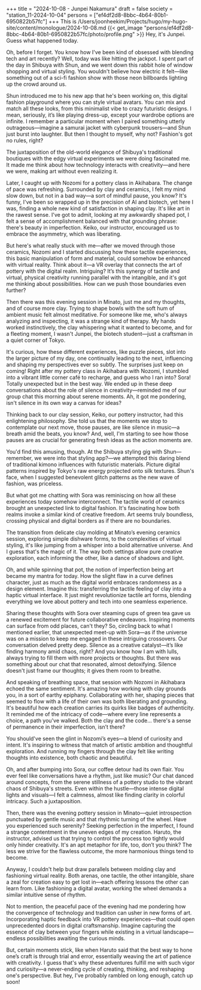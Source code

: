 +++
title = "2024-10-08 - Junpei Nakamura"
draft = false
society = "station_11-2024-10-04"
persons = ["ef4df2d8-8bbc-4b64-80b1-6950822b57fc"]
+++
This is /Users/joonheekim/Projects/hugo/my-hugo-site/content/monologue/2024-10-08.md
{{< get_image "persons/ef4df2d8-8bbc-4b64-80b1-6950822b57fc/photo/profile.png" >}}
Hey, it's Junpei. Guess what happened today.
  
Oh, before I forget. You know how I've been kind of obsessed with blending tech and art recently? Well, today was like hitting the jackpot. I spent part of the day in Shibuya with Shun, and we went down this rabbit hole of window shopping and virtual styling. You wouldn't believe how electric it felt—like something out of a sci-fi fashion show with those neon billboards lighting up the crowd around us.

Shun introduced me to his new app that he's been working on, this digital fashion playground where you can style virtual avatars. You can mix and match all these looks, from this minimalist vibe to crazy futuristic designs. I mean, seriously, it’s like playing dress-up, except your wardrobe options are infinite. I remember a particular moment when I paired something utterly outrageous—imagine a samurai jacket with cyberpunk trousers—and Shun just burst into laughter. But then I thought to myself, why not? Fashion's got no rules, right?

The juxtaposition of the old-world elegance of Shibuya's traditional boutiques with the edgy virtual experiments we were doing fascinated me. It made me think about how technology interacts with creativity—and here we were, making art without even realizing it.

Later, I caught up with Nozomi for a pottery class in Akihabara. The change of pace was refreshing. Surrounded by clay and ceramics, I felt my mind slow down, but not in a bad way—a sort of mindful pause, you know? It's funny, I've been so wrapped up in the precision of AI and biotech, yet here I was, finding a whole new kind of satisfaction in shaping clay. It's like art in the rawest sense. I've got to admit, looking at my awkwardly shaped pot, I felt a sense of accomplishment balanced with that grounding phrase: there's beauty in imperfection. Keiko, our instructor, encouraged us to embrace the asymmetry, which was liberating.

But here's what really stuck with me—after we moved through those ceramics, Nozomi and I started discussing how these tactile experiences, this basic manipulation of form and material, could somehow be enhanced with virtual reality. Think about it—a VR overlay that connects the art of pottery with the digital realm. Intriguing? It’s this synergy of tactile and virtual, physical creativity running parallel with the intangible, and it's got me thinking about possibilities. How can we push those boundaries even further?

Then there was this evening session in Minato, just me and my thoughts, and of course more clay. Trying to shape bowls with the soft hum of ambient music felt almost meditative. For someone like me, who's always analyzing and inspecting, it was a strange kind of therapy. My hands worked instinctively, the clay whispering what it wanted to become, and for a fleeting moment, I wasn't Junpei, the biotech student—just a craftsman in a quiet corner of Tokyo.

It's curious, how these different experiences, like puzzle pieces, slot into the larger picture of my day, one continually leading to the next, influencing and shaping my perspectives ever so subtly.
 The surprises just keep on coming! Right after my pottery class in Akihabara with Nozomi, I stumbled into a vibrant little corner café to recharge, and guess who I ran into? Sora! Totally unexpected but in the best way. We ended up in these deep conversations about the role of silence in creativity—reminded me of our group chat this morning about serene moments. Ah, it got me pondering, isn't silence in its own way a canvas for ideas?

Thinking back to our clay session, Keiko, our pottery instructor, had this enlightening philosophy. She told us that the moments we stop to contemplate our next move, those pauses, are like silence in music—a breath amid the beats, you know? And, well, I'm starting to see how those pauses are as crucial for generating fresh ideas as the action moments are.

You'd find this amusing, though. At the Shibuya styling gig with Shun—remember, we were into that styling app?—we attempted this daring blend of traditional kimono influences with futuristic materials. Picture digital patterns inspired by Tokyo's raw energy projected onto silk textures. Shun's face, when I suggested benevolent glitch patterns as the new wave of fashion, was priceless. 

But what got me chatting with Sora was reminiscing on how all these experiences today somehow interconnect. The tactile world of ceramics brought an unexpected link to digital fashion. It's fascinating how both realms invoke a similar kind of creative freedom. Art seems truly boundless, crossing physical and digital borders as if there are no boundaries.

The transition from delicate clay molding at Minato’s evening ceramics session, exploring simple dishware forms, to the complexities of virtual styling, it's like jumping from a whisper into a bold alternative universe. And I guess that's the magic of it. The way both settings allow pure creative exploration, each informing the other, like a dance of shadows and light.

Oh, and while spinning that pot, the notion of imperfection being art became my mantra for today. How the slight flaw in a curve defines character, just as much as the digital world embraces randomness as a design element. Imagine this: transferring the tactile feeling of clay into a haptic virtual interface. It just might revolutionize tactile art forms, blending everything we love about pottery and tech into one seamless experience. 

Sharing these thoughts with Sora over steaming cups of green tea gave us a renewed excitement for future collaborative endeavors. Inspiring moments can surface from odd places, can't they?
So, circling back to what I mentioned earlier, that unexpected meet-up with Sora—as if the universe was on a mission to keep me engaged in these intriguing crossovers. Our conversation delved pretty deep. Silence as a creative catalyst—it’s like finding harmony amid chaos, right? And you know how I am with lulls, always trying to fill them with more projects or thoughts. But there was something about our chat that resonated, almost detoxifying. Silence doesn't just frame our thoughts; it gives them room to breathe.

And speaking of breathing space, that session with Nozomi in Akihabara echoed the same sentiment. It's amazing how working with clay grounds you, in a sort of earthy epiphany. Collaborating with her, shaping pieces that seemed to flow with a life of their own was both liberating and grounding. It's beautiful how each creation carries its quirks like badges of authenticity. It reminded me of the intricacy of code—where every line represents a choice, a path you've walked. Both the clay and the code... there's a sense of permanence in their imperfection, isn’t there?

You should've seen the glint in Nozomi’s eyes—a blend of curiosity and intent. It's inspiring to witness that match of artistic ambition and thoughtful exploration. And running my fingers through the clay felt like writing thoughts into existence, both chaotic and beautiful.

Oh, and after bumping into Sora, our coffee detour had its own flair. You ever feel like conversations have a rhythm, just like music? Our chat danced around concepts, from the serene stillness of a pottery studio to the vibrant chaos of Shibuya's streets. Even within the hustle—those intense digital lights and visuals—I felt a calmness, almost like finding clarity in colorful intricacy. Such a juxtaposition.

Then, there was the evening pottery session in Minato—quiet introspection punctuated by gentle music and that rhythmic turning of the wheel. Have you experienced such serenity? Seeking perfection in the imperfect, I found a strange contentment in the uneven edges of my creation. Haruto, the instructor, advised us that trying to control the process too tightly would only hinder creativity. It's an apt metaphor for life, too, don’t you think? The less we strive for the flawless outcome, the more harmonious things tend to become.

Anyway, I couldn't help but draw parallels between molding clay and fashioning virtual reality. Both arenas, one tactile, the other intangible, share a zeal for creation easy to get lost in—each offering lessons the other can learn from. Like fashioning a digital avatar, working the wheel demands a similar intuitive sense of rhythm.

Not to mention, the peaceful pace of the evening had me pondering how the convergence of technology and tradition can usher in new forms of art. Incorporating haptic feedback into VR pottery experiences—that could open unprecedented doors in digital craftsmanship. Imagine capturing the essence of clay between your fingers while existing in a virtual landscape—endless possibilities awaiting the curious minds.

But, certain moments stick, like when Haruto said that the best way to hone one’s craft is through trial and error, essentially weaving the art of patience with creativity. I guess that's why these adventures fulfill me with such vigor and curiosity—a never-ending cycle of creating, thinking, and reshaping one's perspective.
But hey, I’ve probably rambled on long enough, catch up soon!
